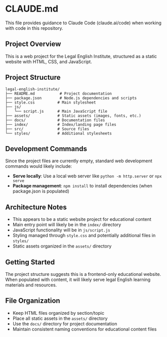 # CLAUDE.md

This file provides guidance to Claude Code (claude.ai/code) when working with code in this repository.

## Project Overview

This is a web project for the Legal English Institute, structured as a static website with HTML, CSS, and JavaScript.

## Project Structure

```
legal-english-institute/
├── README.md           # Project documentation
├── package.json        # Node.js dependencies and scripts
├── style.css          # Main stylesheet
├── js/
│   └── script.js      # Main JavaScript file
├── assets/            # Static assets (images, fonts, etc.)
├── docs/              # Documentation files
├── index/             # Index/landing page files
├── src/               # Source files
└── styles/            # Additional stylesheets
```

## Development Commands

Since the project files are currently empty, standard web development commands would likely include:

- **Serve locally**: Use a local web server like `python -m http.server` or `npx serve`
- **Package management**: `npm install` to install dependencies (when package.json is populated)

## Architecture Notes

- This appears to be a static website project for educational content
- Main entry point will likely be in the `index/` directory
- JavaScript functionality will be in `js/script.js`
- Styling managed through `style.css` and potentially additional files in `styles/`
- Static assets organized in the `assets/` directory

## Getting Started

The project structure suggests this is a frontend-only educational website. When populated with content, it will likely serve legal English learning materials and resources.

## File Organization

- Keep HTML files organized by section/topic
- Place all static assets in the `assets/` directory
- Use the `docs/` directory for project documentation
- Maintain consistent naming conventions for educational content files